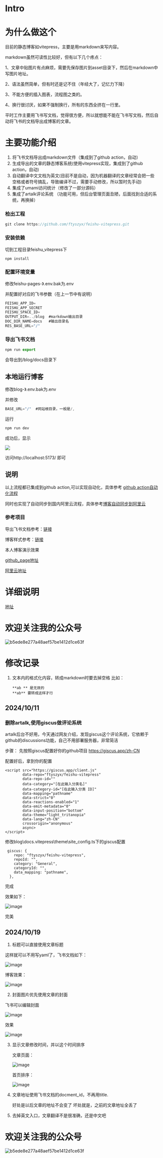 # Intro

# 为什么做这个

目前的静态博客如vitepress，主要是用markdown来写内容。

markdown虽然可读性比较好，但有以下几个疼点：

1、文章中贴图片有点麻烦，需要先保存图片到asset目录下，然后在markdown中写图片地址。

2、语法虽然简单，但有时还是记不住（年经大了，记忆力下降）

3、不能方便的插入图表，流程图之类的。

4、换行很讨厌，如果不强制换行，所有的东西全挤在一行里。

平时工作主要用飞书写文档，觉得很方便，所以就想能不能在飞书写文档，然后自动将飞书的文档导出成博客的文章。

# 主要功能介绍

1. 将飞书文档导出成markdown文件（集成到了github action，自动）
2. 生成导出的文章的静态博客系统(使用vitepress实现，集成到了github action，自动)
3. 自动翻译中文文档为英文(目前不是自动，因为机器翻译的文章经常会把一些空格或者符号搞乱，导致编译不过，需要手动修改，所以暂时先手动)
4. 集成了umami访问统计（修改了一部分源码）
5. 集成了artalk评论系统 （功能可用，但后台管理页面丑陋，后面找到合适的系统，再换掉）

### 检出工程

```ts
git clone https://github.com/ftyszyx/feishu-vitepress.git
```

### 安装依赖

切到工程目录feishu_vitepress下

```ts
npm install
```

### 配置环境变量

修改feishu-pages-》.env.bak为.env

并配置好对应的飞书参数（在上一节中有说明）

```ts
FEISHU_APP_ID=
FEISHU_APP_SECRET
FEISHU_SPACE_ID=
OUTPUT_DIR=../blog  #markdown输出目录
DOC_DIR_NAME=docs   #输出目录名
RES_BASE_URL="/"
```

### 导出飞书文档

```ts
npm run export
```

会导出到/blog/docs目录下

## 本地运行博客

修改blog-》.env.bak为.env

并修改

```ts
BASE_URL="/"  #网站根目录，一般是/,
```

运行

```ts
npm run dev
```

成功后，显示

<img src="./blog/docs/assets/NPi7biYogolFhPxYWi7c9ms0ntb.png" src-width="406" src-height="100" align="center"/>

访问http://localhost:5173/ 即可

## 说明

以上流程都已集成到github action,可以实现自动化，具体参考 [github action自动化流程](https://ftyszyx.github.io/feishu-vitepress/feishu__2024_3_16_product_myblog_github%20action%20intro)

同时也实现了自动同步到国内阿里云流程，具体参考[博客自动同步到阿里云](https://ftyszyx.github.io/feishu-vitepress/feishu__2024_4_6_product_myblog_aliyun_auto)

### 参考项目

导出飞书文档参考：[链接](https://github.com/longbridgeapp/feishu-pages)

博客样式参考：[链接](https://github.com/foru17/luoleiorg/tree/main)

本人博客演示效果

[github_page地址](https://ftyszyx.github.io/feishu-vitepress/)

[阿里云地址](https://blog.bytefuse.cn/)

# 详细说明

[地址](https://blog.bytefuse.cn/feishu__2024_3_7_product_myblog_intro)

# 欢迎关注我的公众号

![b5ede8e277a48aef57be1412d1ce63f](https://github.com/user-attachments/assets/f64dc734-394d-4230-b9b0-c430b054c820)

# 修改记录

1. 文本内的格式化内容，转成markdown时要去掉空格
   比如：
   ```
   **ab ** 是无效的
   **ab** 要转成这样才行
   ```

## 2024/10/11

### 删除artalk,使用giscus做评论系统

artalk后台不好用，今天通过网友介绍，发现giscus这个评论系统，它依赖于github的discussions功能，自己不用部署服务器，非常简洁

步骤：
先按照giscus配置好你的github项目
https://giscus.app/zh-CN

配置好后，拿到你的配置

```
<script src="https://giscus.app/client.js"
        data-repo="ftyszyx/feishu-vitepress"
        data-repo-id=""
        data-category="[在此输入分类名]"
        data-category-id="[在此输入分类 ID]"
        data-mapping="pathname"
        data-strict="0"
        data-reactions-enabled="1"
        data-emit-metadata="0"
        data-input-position="bottom"
        data-theme="light_tritanopia"
        data-lang="zh-CN"
        crossorigin="anonymous"
        async>
</script>

```

修改blog\docs\.vitepress\theme\site_config.ts下的giscus配置

```
 giscus: {
    repo: "ftyszyx/feishu-vitepress",
    repoId: "",
    category: "General",
    categoryId: "",
    data_mapping: "pathname",
  },
```

完成

效果如下：

![image](https://github.com/user-attachments/assets/b272b772-35c4-42d5-8adf-ee6a7abf2f60)

完美

## 2024/10/19

1. 标题可以直接使用文章标题

  这样就可以不用写yaml了，飞书文档如下：
  
  ![image](https://github.com/user-attachments/assets/f0ff8127-e06f-4b5d-9fc0-ce078508f9eb)
  
  博客效果：
  
  ![image](https://github.com/user-attachments/assets/1e94f546-2d8a-4072-8fc3-1f063b3547b4)



2. 封面图片优先使用文章的封面
   
  飞书可以编辑封面
  
   ![image](https://github.com/user-attachments/assets/af12ca06-f453-4c48-ba0d-ac743d73e4f3)

   效果
   
   ![image](https://github.com/user-attachments/assets/fa2022cc-0704-41a3-9839-160494dabb2b)

   
3. 显示文章修改时间，并以这个时间排序

   文章页面：
   
   ![image](https://github.com/user-attachments/assets/bb80fc3f-8907-4a7d-a863-29ce0603c767)


   首页排序：

   ![image](https://github.com/user-attachments/assets/c11264b5-eca3-436f-b8be-97e9aa8989d4)

4. 文章地址使用飞书文档的docment_id，不再用title.
   
   好处是以后文章的地址不会变了
   坏处就是，之前的文章地址全丢了

5. 去掉英文入口，文章翻译不是很准确，还是中文吧

# 欢迎关注我的公众号

![b5ede8e277a48aef57be1412d1ce63f](https://github.com/user-attachments/assets/f64dc734-394d-4230-b9b0-c430b054c820)


